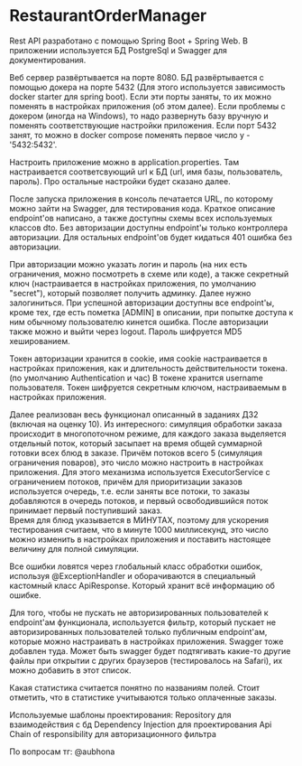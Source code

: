 # RestaurantOrderManager

Rest API разработано с помощью Spring Boot + Spring Web. В приложении используется БД PostgreSql и Swagger для документирования.

Веб сервер развёртывается на порте 8080. БД развёртывается с помощью докера на порте 5432 (Для этого используется зависимость docker starter для spring boot).
Если эти порты заняты, то их можно поменять в настройках приложения (об этом далее). Если проблемы с докером (иногда на Windows), то надо развернуть базу вручную и поменять соответствующие настройки приложения.
Если порт 5432 занят, то можно в docker compose поменять первое число у - '5432:5432'. 

Настроить приложение можно в application.properties. Там настраивается соответсвующий url к БД (url, имя базы, пользователь, пароль).
Про остальные настройки будет сказано далее.

После запуска приложения в консоль печатается URL, по которому можно зайти на Swagger, для тестирования кода.
Краткое описание endpoint'ов написано, а также доступны схемы всех используемых классов dto. Без авторизации доступны endpoint'ы только контроллера авторизации. Для остальных endpoint'ов будет кидаться 401 ошибка без авторизации.

При авторизации можно указать логин и пароль (на них есть ограничения, можно посмотреть в схеме или коде), а также секретный ключ (настраивается в настройках приложения, по умолчанию "secret"), который позволяет получить админку.
Далее нужно залогиниться. При успешной авторизации доступны все endpoint'ы, кроме тех, где есть пометка [ADMIN] в описании, при попытке доступа к ним обычному пользователю кинется ошибка.
После авторизации также можно и выйти через logout. Пароль шифруется MD5 хешированием.

Токен авторизации хранится в cookie, имя cookie настраивается в настройках приложения, как и длительность действительности токена. (по умолчанию Authentication и час)
В токене хранится username пользователя. Токен шифруется секретным ключом, настраиваемым в настройках приложения. 

Далее реализован весь функционал описанный в заданиях ДЗ2 (включая на оценку 10).
Из интересного: симуляция обработки заказа происходит в многопоточном режиме, для каждого заказа выделяется отдельный поток, который засыпает на время общей суммарной готовки всех блюд в заказе.
Причём потоков всего 5 (симуляция ограничения поваров), это число можно настроить в настройках приложения. Для этого механизма используется ExecutorService с ограничением потоков, причём для приоритизации заказов используется очередь, т.е. если заняты все потоки, то заказы добавляются в очередь потоков, и первый освободившийся поток принимает первый поступивший заказ.  
Время для блюд указывается в МИНУТАХ, поэтому для ускорения тестирования считаем, что в минуте 1000 миллисекунд, это число можно изменить в настройках приложения и поставить настоящее величину для полной симуляции. 

Все ошибки ловятся через глобальный класс обработки ошибок, используя @ExceptionHandler и оборачиваются в специальный кастомный класс ApiResponse.
Который хранит всё информацию об ошибке.

Для того, чтобы не пускать не авторизированных пользователей к endpoint'ам функционала, используется фильтр, который пускает не авторизированных пользователей только публичным endpoint'ам, которые можно настраивать в настройках приложения.
Swagger тоже добавлен туда. Может быть swagger будет подтягивать какие-то другие файлы при открытии с других браузеров (тестировалось на Safari), их можно добавить в этот список.

Какая статистика считается понятно по названиям полей. Стоит отметить, что в статистике учитываются только оплаченные заказы.

Используемые шаблоны проектирования:
Repository для взаимодействия с бд
Dependency Injection для проектирования Api
Chain of responsibility для авторизационного фильтра

По вопросам тг: @aubhona